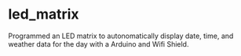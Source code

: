# led_matrix
Programmed an LED matrix to autonomatically display date, time, and weather data for the day with a Arduino and Wifi Shield. 
